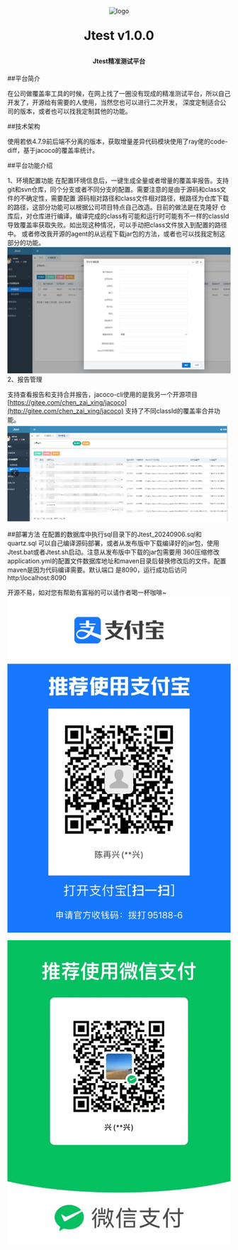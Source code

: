 <p align="center">
	<img alt="logo" src="https://oscimg.oschina.net/oscnet/up-dd77653d7c9f197dd9d93684f3c8dcfbab6.png">
</p>
<h1 align="center" style="margin: 30px 0 30px; font-weight: bold;">Jtest v1.0.0</h1>
<h4 align="center">Jtest精准测试平台</h4>
##平台简介

<p>在公司做覆盖率工具的时候，在网上找了一圈没有现成的精准测试平台，所以自己开发了，开源给有需要的人使用，当然您也可以进行二次开发，
   深度定制适合公司的版本，或者也可以找我定制其他的功能。</p>

##技术架构

 使用若依4.7.9前后端不分离的版本，获取增量差异代码模块使用了ray佬的code-diff，基于jacoco的覆盖率统计。

##平台功能介绍

1、环境配置功能
   在配置环境信息后，一键生成全量或者增量的覆盖率报告。支持git和svn仓库，同个分支或者不同分支的配置。需要注意的是由于源码和class文件的不确定性，需要配置
   源码相对路径和class文件相对路径，根路径为仓库下载的路径，这部分功能可以根据公司项目特点自己改造。目前的做法是在克隆好
   仓库后，对仓库进行编译，编译完成的class有可能和运行时可能有不一样的classId导致覆盖率获取失败。如出现这种情况，可以手动把class文件放入到配置的路径中。
   或者修改我开源的agent的从远程下载jar包的方法，或者也可以找我定制这部分的功能。
   ![输入图片说明](1e1bd8424e8381e8da3fcdf6d45383d6.png)
2、报告管理

   支持查看报告和支持合并报告，jacoco-cli使用的是我另一个开源项目[https://gitee.com/chen_zai_xing/jacoco](http://gitee.com/chen_zai_xing/jacoco)
   支持了不同classId的覆盖率合并功能。
![输入图片说明](22.png)
  
##部署方法
   在配置的数据库中执行sql目录下的Jtest_20240906.sql和quartz.sql
   可以自己编译源码部署，或者从发布版中下载编译好的jar包，使用Jtest.bat或者Jtest.sh启动。注意从发布版中下载的jar包需要用
   360压缩修改application.yml的配置文件数据库地址和maven目录后替换修改后的文件。配置maven是因为代码编译需要。默认端口
   是8090，运行成功后访问http:\\localhost:8090
   
   
   开源不易，如对您有帮助有富裕的可以请作者喝一杯咖啡~
   ![输入图片说明](354acabea4c80034007c289ddf94a675.jpg)

   ![输入图片说明](4398a12a661740fa5663d10b122e283b.jpg)
   


